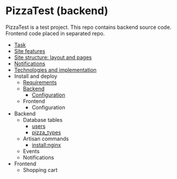 # PizzaTest (backend)

PizzaTest is a test project.
This repo contains backend source code.
Frontend code placed in separated repo.

* [Task](doc/task.md)
* [Site features](doc/features.md)
* [Site structure: layout and pages](doc/pages.md)
* [Notifications](doc/notifications.md)
* [Technologies and implementation](doc/tech.md)
* Install and deploy
    * [Requirements](doc/requirements.md)
    * [Backend](doc/backend/install.md)
        * [Configuration](doc/backend/config.md)
    * Frontend
        * Configuration
* Backend
    * Database tables
        * [users](doc/backend/tables/users.md)
        * [pizza_types](doc/backend/tables/pizza_types.md)
    * Artisan commands
        * [install:nginx](doc/backend/artisan/install_nginx.md)
    * Events
    * Notifications
* Frontend
    * Shopping cart
